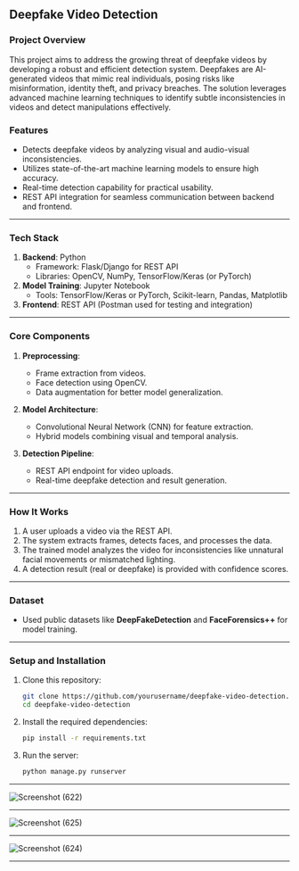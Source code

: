 ## **Deepfake Video Detection**  

### **Project Overview**  
This project aims to address the growing threat of deepfake videos by developing a robust and efficient detection system. Deepfakes are AI-generated videos that mimic real individuals, posing risks like misinformation, identity theft, and privacy breaches. The solution leverages advanced machine learning techniques to identify subtle inconsistencies in videos and detect manipulations effectively.  

### **Features**  
- Detects deepfake videos by analyzing visual and audio-visual inconsistencies.  
- Utilizes state-of-the-art machine learning models to ensure high accuracy.  
- Real-time detection capability for practical usability.  
- REST API integration for seamless communication between backend and frontend.  

---

### **Tech Stack**  
1. **Backend**: Python  
   - Framework: Flask/Django for REST API  
   - Libraries: OpenCV, NumPy, TensorFlow/Keras (or PyTorch)  
2. **Model Training**: Jupyter Notebook  
   - Tools: TensorFlow/Keras or PyTorch, Scikit-learn, Pandas, Matplotlib  
3. **Frontend**: REST API (Postman used for testing and integration)  

---

### **Core Components**  
1. **Preprocessing**:  
   - Frame extraction from videos.  
   - Face detection using OpenCV.  
   - Data augmentation for better model generalization.  

2. **Model Architecture**:  
   - Convolutional Neural Network (CNN) for feature extraction.  
   - Hybrid models combining visual and temporal analysis.  

3. **Detection Pipeline**:  
   - REST API endpoint for video uploads.  
   - Real-time deepfake detection and result generation.  

---

### **How It Works**  
1. A user uploads a video via the REST API.  
2. The system extracts frames, detects faces, and processes the data.  
3. The trained model analyzes the video for inconsistencies like unnatural facial movements or mismatched lighting.  
4. A detection result (real or deepfake) is provided with confidence scores.  

---

### **Dataset**  
- Used public datasets like **DeepFakeDetection** and **FaceForensics++** for model training.  

---

### **Setup and Installation**  
1. Clone this repository:  
   ```bash
   git clone https://github.com/yourusername/deepfake-video-detection.git
   cd deepfake-video-detection
   ```  
2. Install the required dependencies:  
   ```bash
   pip install -r requirements.txt
   ```  
3. Run the server:  
   ```bash
   python manage.py runserver
   ```  

---

![Screenshot (622)](https://github.com/user-attachments/assets/6a7c7da5-a9ea-4bb9-a7db-63bbe3765da4)

---

![Screenshot (625)](https://github.com/user-attachments/assets/1a00441e-187b-4af1-8b58-2adc47177146)

---

![Screenshot (624)](https://github.com/user-attachments/assets/3da739b9-f56d-49e3-b811-5c8d3e5393f9)

---





